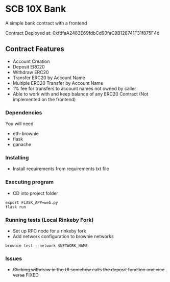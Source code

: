 # SCB 10X Bank

A simple bank contract with a frontend

Contract Deployed at: 0xfdfaA2483E69fdbCd93faC9B128741F31f875F4d

## Contract Features
* Account Creation 
* Deposit ERC20
* Withdraw ERC20
* Transfer ERC20 by Account Name
* Multiple ERC20 Transfer by Account Name
* 1% fee for transfers to account names not owned by caller
* Able to work with and keep balance of any ERC20 Contract (Not implemented on the frontend)

### Dependencies

You will need
* eth-brownie
* flask
* ganache

### Installing

* Install requirements from requirements txt file

### Executing program
* CD into project folder

```
export FLASK_APP=web.py
flask run
```

### Running tests (Local Rinkeby Fork)

* Set up RPC node for a rinkeby fork
* Add network configuration to brownie networks
```
brownie test --network $NETWORK_NAME
```

### Issues
* ~~Clicking withdraw in the UI somehow calls the deposit function and vice versa~~ FIXED
